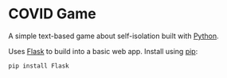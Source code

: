# COVID Game

A simple text-based game about self-isolation built with [Python](https://www.python.org/downloads/).

Uses [Flask](https://palletsprojects.com/p/flask/) to build into a basic web app. Install using [pip](https://pip.pypa.io/en/stable/quickstart/):

```
pip install Flask
```

